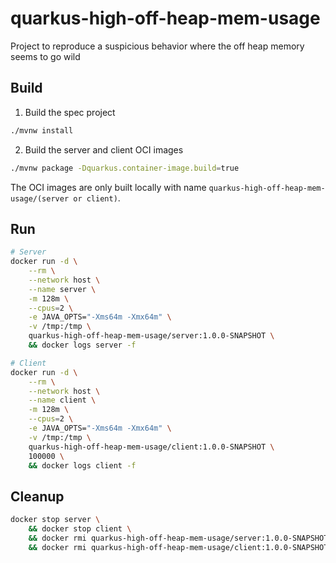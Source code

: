 # quarkus-high-off-heap-mem-usage

Project to reproduce a suspicious behavior where the off heap memory seems to go wild

## Build

1. Build the spec project

```sh
./mvnw install
```

2. Build the server and client OCI images

```sh
./mvnw package -Dquarkus.container-image.build=true
```

The OCI images are only built locally with name `quarkus-high-off-heap-mem-usage/(server or client)`.

## Run

```sh
# Server
docker run -d \
    --rm \
    --network host \
    --name server \
    -m 128m \
    --cpus=2 \
    -e JAVA_OPTS="-Xms64m -Xmx64m" \
    -v /tmp:/tmp \
    quarkus-high-off-heap-mem-usage/server:1.0.0-SNAPSHOT \
    && docker logs server -f
```

```sh
# Client
docker run -d \
    --rm \
    --network host \
    --name client \
    -m 128m \
    --cpus=2 \
    -e JAVA_OPTS="-Xms64m -Xmx64m" \
    -v /tmp:/tmp \
    quarkus-high-off-heap-mem-usage/client:1.0.0-SNAPSHOT \
    100000 \
    && docker logs client -f
```

## Cleanup

```sh
docker stop server \
    && docker stop client \
    && docker rmi quarkus-high-off-heap-mem-usage/server:1.0.0-SNAPSHOT -f \
    && docker rmi quarkus-high-off-heap-mem-usage/client:1.0.0-SNAPSHOT -f
```
